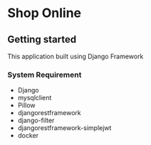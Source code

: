 # Shop Online 

## Getting started

This application built using Django Framework

### System Requirement

- Django
- mysqlclient
- Pillow
- djangorestframework
- django-filter
- djangorestframework-simplejwt
- docker 
